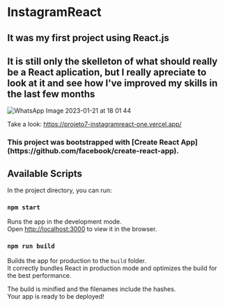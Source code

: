 <h1>InstagramReact</h1>

<h2>It was my first project using React.js</h2> 
<h2>It is still only the skelleton of what should really be a React aplication, but I really apreciate to look at it and see how I've improved my skills in the last few months</h2>


![WhatsApp Image 2023-01-21 at 18 01 44](https://user-images.githubusercontent.com/106840825/213887021-5f4aca1b-898f-495c-b85e-0f5c9ef7a823.jpeg)

Take a look: https://projeto7-instagramreact-one.vercel.app/


<h3>This project was bootstrapped with [Create React App](https://github.com/facebook/create-react-app).</h3>

## Available Scripts

In the project directory, you can run:

### `npm start`

Runs the app in the development mode.\
Open [http://localhost:3000](http://localhost:3000) to view it in the browser.

### `npm run build`

Builds the app for production to the `build` folder.\
It correctly bundles React in production mode and optimizes the build for the best performance.

The build is minified and the filenames include the hashes.\
Your app is ready to be deployed!
